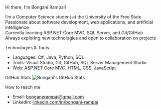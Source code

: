 Hi there, I'm Bongani Rampai!

I’m a Computer Science student at the University of the Free State  
Passionate about software development, web applications, and artificial intelligence  
Currently learning ASP.NET Core MVC, SQL Server, and Git/GitHub  
Always exploring new technologies and open to collaboration on projects

Technologies & Tools
- Languages: C#, Java, Python, SQL  
- Tools: Visual Studio, Git, GitHub, SQL Server Management Studio  
- Web: ASP.NET Core MVC, HTML, CSS, JavaScript

GitHub Stats
![Bongani's GitHub Stats](https://github-readme-stats.vercel.app/api?username=BonganiRampai&show_icons=true&theme=default)

How to reach me
- Email: [bonganerampai@gmail.com](mailto:bonganerampai@gmail.com)
- LinkedIn: [linkedin.com/in/bongani-rampai](https://linkedin.com/in/bongani-rampai)

